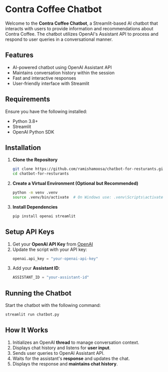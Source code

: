 # Contra Coffee Chatbot

Welcome to the **Contra Coffee Chatbot**, a Streamlit-based AI chatbot that interacts with users to provide information and recommendations about Contra Coffee. The chatbot utilizes OpenAI's Assistant API to process and respond to user queries in a conversational manner.

##  Features
-  AI-powered chatbot using OpenAI Assistant API
-  Maintains conversation history within the session
-  Fast and interactive responses
-  User-friendly interface with Streamlit

##  Requirements
Ensure you have the following installed:
- Python 3.8+
- Streamlit
- OpenAI Python SDK

##  Installation
1. **Clone the Repository**
   ```bash
   git clone https://github.com/ramishamoosa/chatbot-for-resturants.git
   cd chatbot-for-resturants
   ```
2. **Create a Virtual Environment (Optional but Recommended)**
   ```bash
   python -m venv .venv
   source .venv/bin/activate  # On Windows use: .venv\Scripts\activate
   ```
3. **Install Dependencies**
   ```bash
   pip install openai streamlit
   ```

##  Setup API Keys
1. Get your **OpenAI API Key** from [OpenAI](https://openai.com/)
2. Update the script with your API key:
   ```python
   openai.api_key = "your-openai-api-key"
   ```
3. Add your **Assistant ID**:
   ```python
   ASSISTANT_ID = "your-assistant-id"
   ```

##  Running the Chatbot
Start the chatbot with the following command:
```bash
streamlit run chatbot.py
```

##  How It Works
1. Initializes an OpenAI **thread** to manage conversation context.
2. Displays chat history and listens for **user input**.
3. Sends user queries to OpenAI Assistant API.
4. Waits for the assistant's **response** and updates the chat.
5. Displays the response and **maintains chat history**.



